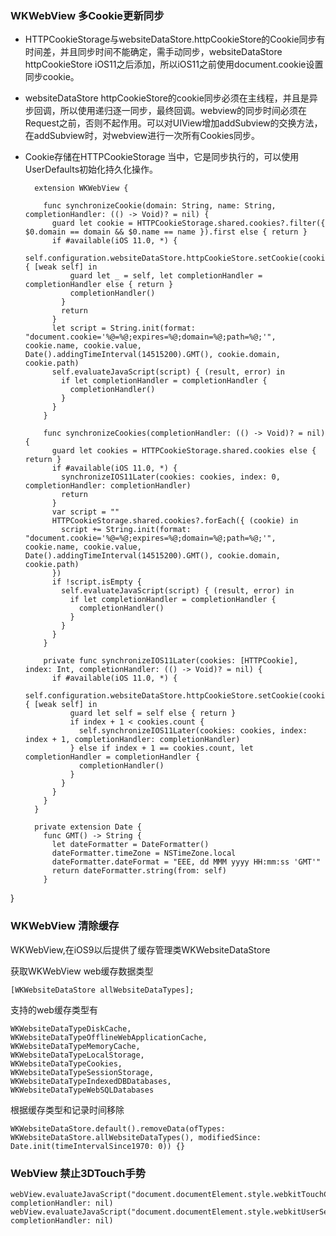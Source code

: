 ### WKWebView 多Cookie更新同步
+ HTTPCookieStorage与websiteDataStore.httpCookieStore的Cookie同步有时间差，并且同步时间不能确定，需手动同步，websiteDataStore httpCookieStore iOS11之后添加，所以iOS11之前使用document.cookie设置同步cookie。

+ websiteDataStore httpCookieStore的cookie同步必须在主线程，并且是异步回调，所以使用递归逐一同步，最终回调。webview的同步时间必须在Request之前，否则不起作用。可以对UIView增加addSubview的交换方法，在addSubview时，对webview进行一次所有Cookies同步。

+ Cookie存储在HTTPCookieStorage 当中，它是同步执行的，可以使用UserDefaults初始化持久化操作。

		
		
		extension WKWebView {
		
		  func synchronizeCookie(domain: String, name: String, completionHandler: (() -> Void)? = nil) {
		    guard let cookie = HTTPCookieStorage.shared.cookies?.filter({ $0.domain == domain && $0.name == name }).first else { return }
		    if #available(iOS 11.0, *) {
		      self.configuration.websiteDataStore.httpCookieStore.setCookie(cookie) { [weak self] in
		        guard let _ = self, let completionHandler = completionHandler else { return }
		        completionHandler()
		      }
		      return
		    }
		    let script = String.init(format: "document.cookie='%@=%@;expires=%@;domain=%@;path=%@;'", cookie.name, cookie.value, Date().addingTimeInterval(14515200).GMT(), cookie.domain, cookie.path)
		    self.evaluateJavaScript(script) { (result, error) in
		      if let completionHandler = completionHandler {
		        completionHandler()
		      }
		    }
		  }
			
		  func synchronizeCookies(completionHandler: (() -> Void)? = nil) {
		    guard let cookies = HTTPCookieStorage.shared.cookies else { return }
		    if #available(iOS 11.0, *) {
		      synchronizeIOS11Later(cookies: cookies, index: 0, completionHandler: completionHandler)
		      return
		    }
		    var script = ""
		    HTTPCookieStorage.shared.cookies?.forEach({ (cookie) in
		      script += String.init(format: "document.cookie='%@=%@;expires=%@;domain=%@;path=%@;'", cookie.name, cookie.value, Date().addingTimeInterval(14515200).GMT(), cookie.domain, cookie.path)
		    })
		    if !script.isEmpty {
		      self.evaluateJavaScript(script) { (result, error) in
		        if let completionHandler = completionHandler {
		          completionHandler()
		        }
		      }
		    }
		  }
			
		  private func synchronizeIOS11Later(cookies: [HTTPCookie], index: Int, completionHandler: (() -> Void)? = nil) {
		    if #available(iOS 11.0, *) {
		      self.configuration.websiteDataStore.httpCookieStore.setCookie(cookies[index]) { [weak self] in
		        guard let self = self else { return }
		        if index + 1 < cookies.count {
		          self.synchronizeIOS11Later(cookies: cookies, index: index + 1, completionHandler: completionHandler)
		        } else if index + 1 == cookies.count, let completionHandler = completionHandler {
		          completionHandler()
		        }
		      }
		    }
		  }
		}
			
		private extension Date {
		  func GMT() -> String {
		    let dateFormatter = DateFormatter()
		    dateFormatter.timeZone = NSTimeZone.local
		    dateFormatter.dateFormat = "EEE, dd MMM yyyy HH:mm:ss 'GMT'"
		    return dateFormatter.string(from: self)
		  }
}


### WKWebView 清除缓存
WKWebView,在iOS9以后提供了缓存管理类WKWebsiteDataStore

获取WKWebView web缓存数据类型

    [WKWebsiteDataStore allWebsiteDataTypes];
    
支持的web缓存类型有

    WKWebsiteDataTypeDiskCache,
    WKWebsiteDataTypeOfflineWebApplicationCache,
    WKWebsiteDataTypeMemoryCache,
    WKWebsiteDataTypeLocalStorage,
    WKWebsiteDataTypeCookies,
    WKWebsiteDataTypeSessionStorage,
    WKWebsiteDataTypeIndexedDBDatabases,
    WKWebsiteDataTypeWebSQLDatabases
    
根据缓存类型和记录时间移除
    
    WKWebsiteDataStore.default().removeData(ofTypes: WKWebsiteDataStore.allWebsiteDataTypes(), modifiedSince: Date.init(timeIntervalSince1970: 0)) {}

### WebView 禁止3DTouch手势
    webView.evaluateJavaScript("document.documentElement.style.webkitTouchCallout='none';", completionHandler: nil)
    webView.evaluateJavaScript("document.documentElement.style.webkitUserSelect='none';", completionHandler: nil)
